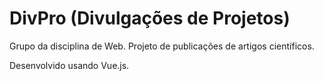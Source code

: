 # DivPro (Divulgações de Projetos)
Grupo da disciplina de Web. Projeto de publicações de artigos científicos.

Desenvolvido usando Vue.js.
